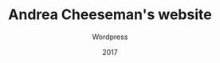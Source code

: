 ---
title: Andrea Cheeseman's website
subtitle: Wordpress
date: 2017
link: http://cheesemanclarinet.org/
---